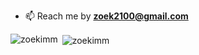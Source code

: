 - 📫 Reach me by **zoek2100@gmail.com**

<p><img align="left" src="https://github-readme-stats.vercel.app/api/top-langs?username=zoekimm&show_icons=true&locale=en&layout=compact" alt="zoekimm" /></p>

<p>&nbsp;<img align="center" src="https://github-readme-stats.vercel.app/api?username=zoekimm&show_icons=true&locale=en" alt="zoekimm" /></p>
